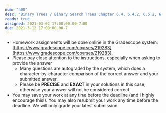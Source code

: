 ```yaml
---
num: "h08"
desc: "Binary Trees / Binary Search Trees Chapter 6.4, 6.4.2, 6.5.2, 6.7 - 6.7.3"
ready: true
assigned: 2021-03-02 17:00:00.00-7:00
due: 2021-3-12 17:00:00.00-7
---
```


* Homework assignments will be done online in the Gradescope system: [https://www.gradescope.com/courses/219283](https://www.gradescope.com/courses/219283).
* Please pay close attention to the instructions, especially when asking to provide the answer
	* Many questions are autograded by the system, which does a character-by-character comparison of the correct answer and your submitted answer.
	* Please be **PRECISE** and **EXACT** in your solutions in this case, otherwise your answer will not be considered correct.
* You may save your work at any time before the deadline (and I highly encourage this!). You may also resubmit your work any time before the deadline. We will only grade your latest submission.
